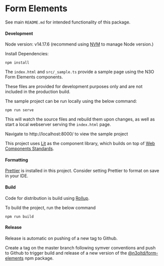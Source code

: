 # Form Elements

See main `README.md` for intended functionality of this package.

#### Development

Node version: v14.17.6 (recommend using [NVM](https://github.com/nvm-sh/nvm) to manage Node version.)

Install Dependencies:

```shell script
npm install
```

The `index.html` and `src/_sample.ts` provide a sample page using the N3O Form Elements components.

These files are provided for development purposes only and are not included in the production build.

The sample project can be run locally using the below command:

```shell script
npm run serve
```

This will watch the source files and rebuild them upon changes, as well as start a local webserver serving the `index.html` page.

Navigate to http://localhost:8000/ to view the sample project

This project uses [Lit](https://lit.dev/) as the component library, which builds on top of [Web Components Standards](https://developer.mozilla.org/en-US/docs/Web/Web_Components).

#### Formatting

[Prettier](https://prettier.io/) is installed in this project. Consider setting Prettier to format on save in your IDE.

#### Build

Code for distribution is build using [Rollup](https://rollupjs.org/guide/en/).

To build the project, run the below command

```
npm run build
```

#### Release

Release is automatic on pushing of a new tag to Github.

Create a tag on the master branch following symver conventions and push to Github to trigger build and release of a new version of the [@n3oltd/form-elements](https://www.npmjs.com/package/@n3oltd/form-elements) npm package.